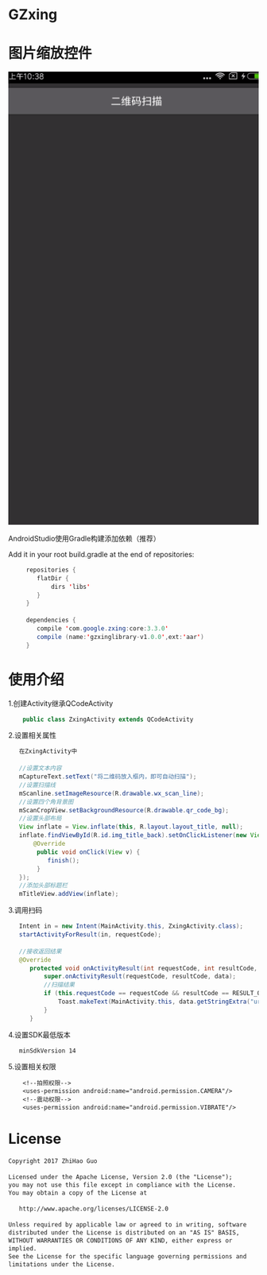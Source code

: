 # GZxing
# 图片缩放控件

![image](https://github.com/GuoZhiHao9396/GZxing/blob/master/app/src/main/res/raw/test.gif)

AndroidStudio使用Gradle构建添加依赖（推荐）

Add it in your root build.gradle at the end of repositories:
```java
     repositories {
        flatDir {
            dirs 'libs'
        }
     }

     dependencies {
	    compile 'com.google.zxing:core:3.3.0'
        compile (name:'gzxinglibrary-v1.0.0',ext:'aar')
     }
```

# 使用介绍

1.创建Activity继承QCodeActivity
```java
    public class ZxingActivity extends QCodeActivity
```
2.设置相关属性
```java
   在ZxingActivity中

   //设置文本内容
   mCaptureText.setText("将二维码放入框内，即可自动扫描");
   //设置扫描线
   mScanline.setImageResource(R.drawable.wx_scan_line);
   //设置四个角背景图
   mScanCropView.setBackgroundResource(R.drawable.qr_code_bg);
   //设置头部布局
   View inflate = View.inflate(this, R.layout.layout_title, null);
   inflate.findViewById(R.id.img_title_back).setOnClickListener(new View.OnClickListener() {
       @Override
        public void onClick(View v) {
           finish();
        }
   });
   //添加头部标题栏
   mTitleView.addView(inflate);
```
3.调用扫码
```java
   Intent in = new Intent(MainActivity.this, ZxingActivity.class);
   startActivityForResult(in, requestCode);

   //接收返回结果
   @Override
      protected void onActivityResult(int requestCode, int resultCode, Intent data) {
          super.onActivityResult(requestCode, resultCode, data);
          //扫描结果
          if (this.requestCode == requestCode && resultCode == RESULT_OK && data != null) {
              Toast.makeText(MainActivity.this, data.getStringExtra("url"), Toast.LENGTH_SHORT).show();
          }
      }
```
4.设置SDK最低版本
```text
   minSdkVersion 14
```
5.设置相关权限
```text
    <!--拍照权限-->
    <uses-permission android:name="android.permission.CAMERA"/>
    <!--震动权限-->
    <uses-permission android:name="android.permission.VIBRATE"/>
```

# License
```text
Copyright 2017 ZhiHao Guo

Licensed under the Apache License, Version 2.0 (the "License");
you may not use this file except in compliance with the License.
You may obtain a copy of the License at

   http://www.apache.org/licenses/LICENSE-2.0

Unless required by applicable law or agreed to in writing, software
distributed under the License is distributed on an "AS IS" BASIS,
WITHOUT WARRANTIES OR CONDITIONS OF ANY KIND, either express or implied.
See the License for the specific language governing permissions and
limitations under the License.
```
